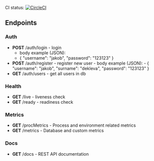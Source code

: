 CI status: [![CircleCI](https://dl.circleci.com/status-badge/img/gh/RSO-project-Prepih/gallery-authentication/tree/main.svg?style=svg)](https://dl.circleci.com/status-badge/redirect/gh/RSO-project-Prepih/gallery-authentication/tree/main)

## Endpoints

### Auth

-   <b>POST</b> /auth/login - login
    -   body example (JSON):
    -   {
        "username": "jakob",
        "password": "123123"
        }
-   <b>POST</b> /auth/register - register new user - body example (JSON): - {
    "username": "jakob",
    "surname": "dekleva",
    "password": "123123"
    }
-   <b>GET</b> /auth/users - get all users in db

### Health

-   <b>GET</b> /live - liveness check
-   <b>GET</b> /ready - readiness check

### Metrics

-   <b>GET</b> /procMetrics - Process and environment related metrics
-   <b>GET</b> /metrics - Database and custom metrics

### Docs
-   <b>GET</b> /docs - REST API documentation
